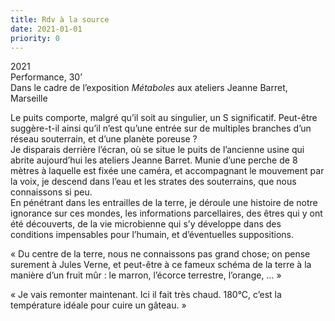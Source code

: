 ```yaml
---
title: Rdv à la source
date: 2021-01-01
priority: 0
---
```

2021\
Performance, 30’\
Dans le cadre de l’exposition *Métaboles* aux ateliers Jeanne Barret,\
Marseille

Le puits comporte, malgré qu’il soit au singulier, un S significatif. Peut-être suggère-t-il ainsi qu’il n’est qu’une entrée sur de multiples branches d’un réseau souterrain, et d’une planète poreuse ?\
Je disparais derrière l’écran, où se situe le puits de l’ancienne usine qui abrite aujourd’hui les ateliers Jeanne Barret. Munie d’une perche de 8 mètres à laquelle est fixée une caméra, et accompagnant le mouvement par la voix, je descend dans l’eau et les strates des souterrains, que nous connaissons si peu.\
En pénétrant dans les entrailles de la terre, je déroule une histoire de notre ignorance sur ces mondes, les informations parcellaires, des êtres qui y ont été découverts, de la vie microbienne qui s’y développe dans des conditions impensables pour l’humain, et d’éventuelles suppositions.

« Du centre de la terre, nous ne connaissons pas grand chose; on pense surement à Jules Verne, et peut-être à ce fameux schéma de la terre à la manière d’un fruit mûr : le marron, l’écorce terrestre, l’orange, … »

« Je vais remonter maintenant. Ici il fait très chaud. 180°C, c’est la température idéale pour cuire un gâteau. »

